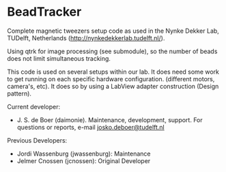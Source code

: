 BeadTracker
===========

Complete magnetic tweezers setup code as used in the Nynke Dekker Lab, TUDelft, Netherlands (http://nynkedekkerlab.tudelft.nl/).

Using qtrk for image processing (see submodule), so the number of beads does not limit simultaneous tracking.

This code is used on several setups within our lab. It does need some work to get running on each specific hardware configuration.
(different motors, camera's, etc). It does so  by using a LabView adapter construction (Design pattern).

Current developer:
- J. S. de Boer (daimonie). Maintenance, development, support. For questions or reports, e-mail josko.deboer@tudelft.nl

Previous Developers:
- Jordi Wassenburg (jwassenburg): Maintenance
- Jelmer Cnossen (jcnossen): Original Developer
